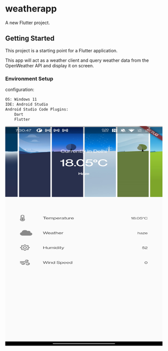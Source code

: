 # weatherapp

A new Flutter project.

## Getting Started

This project is a starting point for a Flutter application.

This app will act as a weather client and query weather data from the OpenWeather API and display it on screen.


### Environment Setup
configuration:

    OS: Windows 11
    IDE: Android Studio 
    Android Studio Code Plugins:
        Dart
        Flutter
  <a href="url"><img src="https://github.com/shruti110/weather-app/blob/main/1.jpg?raw=true" align="left" height="700" width="500" ></a>
